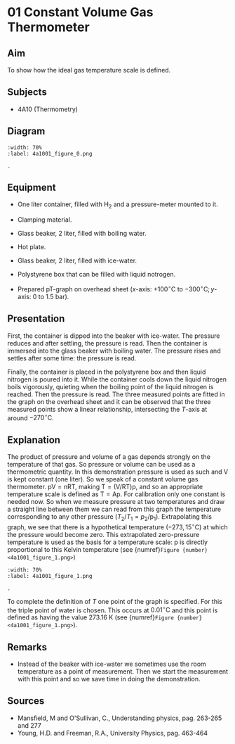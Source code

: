 # 01 Constant Volume Gas Thermometer 
    
  
## Aim   
 To show how the ideal gas temperature scale is defined.    
  
## Subjects   
* 4A10 (Thermometry)   

## Diagram
   
```{figure} figures/figure_0.png
:width: 70%  
:label: 4a1001_figure_0.png  

. 
```

## Equipment
- One liter container, filled with $\mathrm{H}_{2}$ and a pressure-meter mounted to it.

- Clamping material.
- Glass beaker, 2 liter, filled with boiling water.
- Hot plate.
- Glass beaker, 2 liter, filled with ice-water.
- Polystyrene box that can be filled with liquid notrogen.
- Prepared pT-graph on overhead sheet ($x$-axis: $+100^{\circ} \mathrm{C}$ to $-300^{\circ} \mathrm{C} ; y$-axis: $0$ to $1.5\mathrm{~bar}$).
     
  
## Presentation   
First, the container is dipped into the beaker with ice-water. The pressure reduces and after settling, the pressure is read. Then the container is immersed into the glass beaker with boiling water. The pressure rises and settles after some time: the pressure is read.

Finally, the container is placed in the polystyrene box and then liquid nitrogen is poured into it. While the container cools down the liquid nitrogen boils vigorously, quieting when the boiling point of the liquid nitrogen is reached. Then the pressure is read. The three measured points are fitted in the graph on the overhead sheet and it can be observed that the three measured points show a linear relationship, intersecting the $T$-axis at around $-270^{\circ} \mathrm{C}$.   
  
## Explanation   
The product of pressure and volume of a gas depends strongly on the temperature of that gas. So pressure or volume can be used as a thermometric quantity. In this demonstration pressure is used as such and $\mathrm{V}$ is kept constant (one liter). So we speak of a constant volume gas thermometer. $\mathrm{pV}=\mathrm{nRT}$, making $\mathrm{T}=(\mathrm{V} / \mathrm{RT}) \mathrm{p}$, and so an appropriate temperature scale is defined as $\mathrm{T}=\mathrm{Ap}$. For calibration only one constant is needed now. So when we measure pressure at two temperatures and draw a straight line between them we can read from this graph the temperature corresponding to any other pressure $\left(T_{2} / T_{1}=p_{2} / \mathrm{p}_{1}\right)$. Extrapolating this graph, we see that there is a hypothetical temperature $\left(-273,15^{\circ} \mathrm{C}\right)$ at which the pressure would become zero. This extrapolated zero-pressure temperature is used as the basis for a temperature scale: $\mathrm{p}$ is directly proportional to this Kelvin temperature (see {numref}`Figure {number} <4a1001_figure_1.png>`)

```{figure} figures/figure_1.png
:width: 70%  
:label: 4a1001_figure_1.png  

. 
```
To complete the definition of $T$ one point of the graph is specified. For this the triple point of water is chosen. This occurs at $0.01^{\circ} \mathrm{C}$ and this point is defined as having the value $273.16\mathrm{~K}$ (see {numref}`Figure {number} <4a1001_figure_1.png>`).  
  
## Remarks
- Instead of the beaker with ice-water we sometimes use the room temperature as a point of measurement. Then we start the measurement with this point and so we save time in doing the demonstration.
   
  
## Sources
 *  Mansfield, M and O'Sullivan, C., Understanding physics, pag. 263-265 and 277 
 *  Young, H.D. and Freeman, R.A., University Physics, pag. 463-464
     